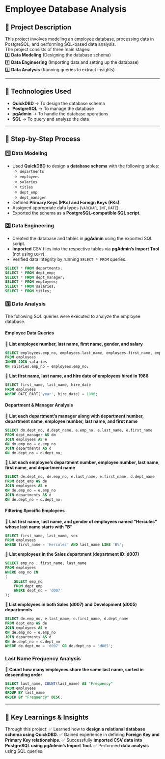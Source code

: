 # Employee Database Analysis

## 📌 Project Description
This project involves modeling an employee database, processing data in PostgreSQL, and performing SQL-based data analysis.  
The project consists of three main stages:  
1️⃣ **Data Modeling** (Designing the database schema)  
2️⃣ **Data Engineering** (Importing data and setting up the database)  
3️⃣ **Data Analysis** (Running queries to extract insights)  

---

## 📌 Technologies Used
- **QuickDBD** → To design the database schema  
- **PostgreSQL** → To manage the database  
- **pgAdmin** → To handle the database operations  
- **SQL** → To query and analyze the data  

---

## 📌 Step-by-Step Process

### **1️⃣ Data Modeling**
- Used **QuickDBD** to design a **database schema** with the following tables:
  - `departments`
  - `employees`
  - `salaries`
  - `titles`
  - `dept_emp`
  - `dept_manager`
- Defined **Primary Keys (PKs) and Foreign Keys (FKs)**.  
- Assigned appropriate data types (`VARCHAR`, `INT`, `DATE`).  
- Exported the schema as a **PostgreSQL-compatible SQL script**.  

### **2️⃣ Data Engineering**
- Created the database and tables in **pgAdmin** using the exported SQL script.  
- **Imported** CSV files into the respective tables via **pgAdmin’s Import Tool** (not using `COPY`).  
- Verified data integrity by running `SELECT * FROM` queries.

```sql
SELECT * FROM departments;
SELECT * FROM dept_emp;
SELECT * FROM dept_manager;
SELECT * FROM employees;
SELECT * FROM salaries;
SELECT * FROM titles; 
```
### **3️⃣ Data Analysis**
The following SQL queries were executed to analyze the employee database.

#### **Employee Data Queries**
📌 **List employee number, last name, first name, gender, and salary**
```sql
SELECT employees.emp_no, employees.last_name, employees.first_name, employees.sex, salaries.salary
FROM employees
INNER JOIN salaries 
ON salaries.emp_no = employees.emp_no;
```
📌 **List first name, last name, and hire date of employees hired in 1986**
```sql
SELECT first_name, last_name, hire_date
FROM employees
WHERE DATE_PART('year', hire_date) = 1986;
```
#### **Department & Manager Analysis**
📌 **List each department’s manager along with department number, department name, employee number, last name, and first name**
```sql
SELECT dm.dept_no, d.dept_name, e.emp_no, e.last_name, e.first_name
FROM dept_manager AS dm
JOIN employees AS e
ON dm.emp_no = e.emp_no
JOIN departments AS d
ON dm.dept_no = d.dept_no;
```
📌 **List each employee’s department number, employee number, last name, first name, and department name**
```sql
SELECT de.dept_no, de.emp_no, e.last_name, e.first_name, d.dept_name
FROM dept_emp AS de
JOIN employees AS e
ON de.emp_no = e.emp_no
JOIN departments AS d
ON de.dept_no = d.dept_no;
```
#### **Filtering Specific Employees**
📌 **List first name, last name, and gender of employees named "Hercules" whose last name starts with "B"**
```sql
SELECT first_name, last_name, sex
FROM employees
WHERE first_name = 'Hercules' AND last_name LIKE 'B%';
```
📌 **List employees in the Sales department (department ID: d007)**
```sql
SELECT emp_no , first_name, last_name
FROM employees
WHERE emp_no IN
(
	SELECT emp_no
	FROM dept_emp
	WHERE dept_no = 'd007'
);
```
**📌 List employees in both Sales (d007) and Development (d005) departments**
```sql
SELECT de.emp_no, e.last_name, e.first_name, d.dept_name
FROM dept_emp AS de
JOIN employees AS e
ON de.emp_no = e.emp_no
JOIN departments AS d
ON de.dept_no = d.dept_no
WHERE de.dept_no = 'd007' OR de.dept_no = 'd005';
```
### **Last Name Frequency Analysis**
📌 **Count how many employees share the same last name, sorted in descending order**
```sql
SELECT last_name, COUNT(last_name) AS "Frequency"
FROM employees
GROUP BY last_name
ORDER BY "Frequency" DESC;
```
---

## 📌 **Key Learnings & Insights**
Through this project: 
✅ Learned how to **design a relational database schema using QuickDBD.**
✅ Gained experience in defining **Foreign Key and Primary Key relationships.**
✅ Successfully **imported CSV data into PostgreSQL using pgAdmin’s Import Tool.**
✅ Performed **data analysis** using SQL queries.
